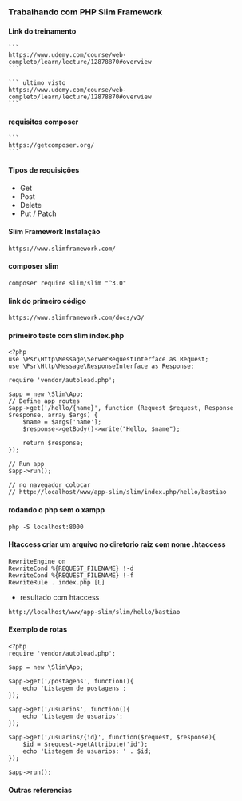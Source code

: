 ### Trabalhando com PHP Slim Framework

#### Link do treinamento
    ```
    https://www.udemy.com/course/web-completo/learn/lecture/12878870#overview
    ```

    ``` ultimo visto
    https://www.udemy.com/course/web-completo/learn/lecture/12878870#overview
    ```
#### requisitos composer
    ```
    https://getcomposer.org/
    ```
#### Tipos de requisições
 * Get
 * Post
 * Delete
 * Put / Patch
#### Slim Framework Instalação
```` 
https://www.slimframework.com/
```` 
#### composer slim
````
composer require slim/slim "^3.0"
````
#### link do primeiro código
```
https://www.slimframework.com/docs/v3/
```

#### primeiro teste com slim index.php
```
<?php
use \Psr\Http\Message\ServerRequestInterface as Request;
use \Psr\Http\Message\ResponseInterface as Response;

require 'vendor/autoload.php';

$app = new \Slim\App;
// Define app routes
$app->get('/hello/{name}', function (Request $request, Response $response, array $args) {
    $name = $args['name'];
    $response->getBody()->write("Hello, $name");

    return $response;
});

// Run app
$app->run();

// no navegador colocar 
// http://localhost/www/app-slim/slim/index.php/hello/bastiao
```
#### rodando o php sem o xampp
```
php -S localhost:8000
```

#### Htaccess criar um arquivo no diretorio raiz com nome .htaccess
```
RewriteEngine on
RewriteCond %{REQUEST_FILENAME} !-d
RewriteCond %{REQUEST_FILENAME} !-f
RewriteRule . index.php [L]
```
* resultado com htaccess
```
http://localhost/www/app-slim/slim/hello/bastiao
```

#### Exemplo de rotas
```
<?php
require 'vendor/autoload.php';

$app = new \Slim\App;

$app->get('/postagens', function(){
    echo 'Listagem de postagens';
});

$app->get('/usuarios', function(){
    echo 'Listagem de usuarios';
});

$app->get('/usuarios/{id}', function($request, $response){
    $id = $request->getAttribute('id');
    echo 'Listagem de usuarios: ' . $id;
});

$app->run();
```

#### Outras referencias
```
```